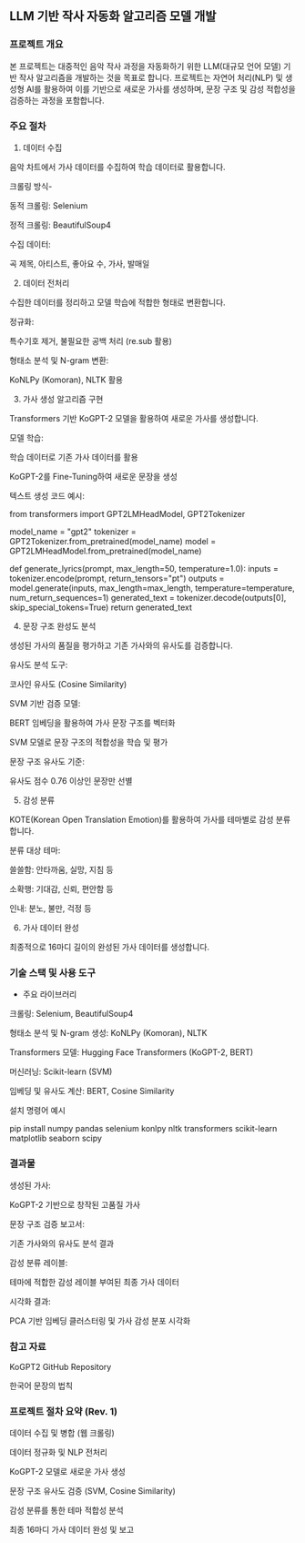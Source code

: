 ## LLM 기반 작사 자동화 알고리즘 모델 개발

### 프로젝트 개요

본 프로젝트는 대중적인 음악 작사 과정을 자동화하기 위한 LLM(대규모 언어 모델) 기반 작사 알고리즘을 개발하는 것을 목표로 합니다. 
프로젝트는 자연어 처리(NLP) 및 생성형 AI를 활용하여 이를 기반으로 새로운 가사를 생성하며, 문장 구조 및 감성 적합성을 검증하는 과정을 포함합니다.

### 주요 절차

1. 데이터 수집

음악 차트에서 가사 데이터를 수집하여 학습 데이터로 활용합니다.

크롤링 방식- 

동적 크롤링: Selenium

정적 크롤링: BeautifulSoup4

수집 데이터:

곡 제목, 아티스트, 좋아요 수, 가사, 발매일

2. 데이터 전처리

수집한 데이터를 정리하고 모델 학습에 적합한 형태로 변환합니다.

정규화:

특수기호 제거, 불필요한 공백 처리 (re.sub 활용)

형태소 분석 및 N-gram 변환:

KoNLPy (Komoran), NLTK 활용

3. 가사 생성 알고리즘 구현

Transformers 기반 KoGPT-2 모델을 활용하여 새로운 가사를 생성합니다.

모델 학습:

학습 데이터로 기존 가사 데이터를 활용

KoGPT-2를 Fine-Tuning하여 새로운 문장을 생성

텍스트 생성 코드 예시:

from transformers import GPT2LMHeadModel, GPT2Tokenizer

model_name = "gpt2"
tokenizer = GPT2Tokenizer.from_pretrained(model_name)
model = GPT2LMHeadModel.from_pretrained(model_name)

def generate_lyrics(prompt, max_length=50, temperature=1.0):
    inputs = tokenizer.encode(prompt, return_tensors="pt")
    outputs = model.generate(inputs, max_length=max_length, temperature=temperature, num_return_sequences=1)
    generated_text = tokenizer.decode(outputs[0], skip_special_tokens=True)
    return generated_text

4. 문장 구조 완성도 분석

생성된 가사의 품질을 평가하고 기존 가사와의 유사도를 검증합니다.

유사도 분석 도구:

코사인 유사도 (Cosine Similarity)

SVM 기반 검증 모델:

BERT 임베딩을 활용하여 가사 문장 구조를 벡터화

SVM 모델로 문장 구조의 적합성을 학습 및 평가

문장 구조 유사도 기준:

유사도 점수 0.76 이상인 문장만 선별

5. 감성 분류

KOTE(Korean Open Translation Emotion)를 활용하여 가사를 테마별로 감성 분류합니다.

분류 대상 테마:

쓸쓸함: 안타까움, 실망, 지침 등

소확행: 기대감, 신뢰, 편안함 등

인내: 분노, 불만, 걱정 등

6. 가사 데이터 완성

최종적으로 16마디 길이의 완성된 가사 데이터를 생성합니다.

### 기술 스택 및 사용 도구

- 주요 라이브러리

크롤링: Selenium, BeautifulSoup4

형태소 분석 및 N-gram 생성: KoNLPy (Komoran), NLTK

Transformers 모델: Hugging Face Transformers (KoGPT-2, BERT)

머신러닝: Scikit-learn (SVM)

임베딩 및 유사도 계산: BERT, Cosine Similarity

설치 명령어 예시

pip install numpy pandas selenium konlpy nltk transformers scikit-learn matplotlib seaborn scipy

### 결과물

생성된 가사:

KoGPT-2 기반으로 창작된 고품질 가사

문장 구조 검증 보고서:

기존 가사와의 유사도 분석 결과

감성 분류 레이블:

테마에 적합한 감성 레이블 부여된 최종 가사 데이터

시각화 결과:

PCA 기반 임베딩 클러스터링 및 가사 감성 분포 시각화

### 참고 자료

KoGPT2 GitHub Repository

한국어 문장의 법칙

### 프로젝트 절차 요약 (Rev. 1)

데이터 수집 및 병합 (웹 크롤링)

데이터 정규화 및 NLP 전처리

KoGPT-2 모델로 새로운 가사 생성

문장 구조 유사도 검증 (SVM, Cosine Similarity)

감성 분류를 통한 테마 적합성 분석

최종 16마디 가사 데이터 완성 및 보고
